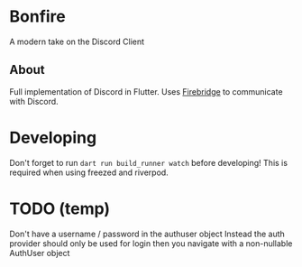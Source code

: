 # Bonfire
A modern take on the Discord Client

## About
Full implementation of Discord in Flutter. Uses [Firebridge](https://github.com/Bonfire-Development/firebridge) to communicate with Discord.

# Developing
Don't forget to run `dart run build_runner watch` before developing! This is required when using freezed and riverpod.

# TODO (temp)
Don't have a username / password in the authuser object
Instead the auth provider should only be used for login
then you navigate with a non-nullable AuthUser object